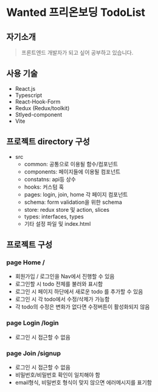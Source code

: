 # Wanted 프리온보딩 TodoList

## 자기소개

> 프론트엔드 개발자가 되고 싶어 공부하고 있습니다.

## 사용 기술

- React.js
- Typescript
- React-Hook-Form
- Redux (Redux/toolkit)
- Stlyed-component
- Vite

## 프로젝트 directory 구성

- src
  - common: 공통으로 이용될 함수/컴포넌트
  - components: 페이지들에 이용될 컴포넌트
  - constatns: api등 상수
  - hooks: 커스텀 훅
  - pages: login, join, home 각 페이지 컴포넌트
  - schema: form validation을 위한 schema
  - store: redux store 및 action, slices
  - types: interfaces, types
  - 기타 설정 파일 및 index.html

## 프로젝트 구성

### page Home /

- 회원가입 / 로그인을 Nav에서 진행할 수 있음
- 로그인할 시 todo 전체를 불러와 표시함
- 로그인 시 페이지 하단에서 새로운 todo 를 추가할 수 있음
- 로그인 시 각 todo에서 수정/삭제가 가능함
- 각 todo의 수정은 변화가 없다면 수정버튼이 활성화되지 않음

### page Login /login

- 로그인 시 접근할 수 없음

### page Join /signup

- 로그인 시 접근할 수 없음
- 비밀번호/비밀번호 확인이 일치해야 함
- email형식, 비밀번호 형식이 맞지 않으면 에러메시지를 표기함

